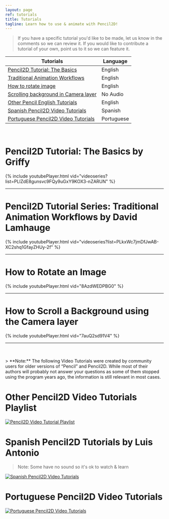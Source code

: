 ```yaml
---
layout: page
ref: tutorials
title: Tutorials
tagline: Learn how to use & animate with Pencil2D!
---
```


> If you have a specific tutorial you'd like to be made, let us know in the comments so we can review it.
> If you would like to contribute a tutorial of your own, point us to it so we can feature it.


| Tutorials                                      | Language           |
| -----------------------------------------------| ------------------ |
| [Pencil2D Tutorial: The Basics](#griffy)       | English            |
| [Traditional Animation Workflows](#david)      | English            |
| [How to rotate image](#rotate)                 | English            |
| [Scrolling background in Camera layer](#ca)    | No Audio           |
| [Other Pencil English Tutorials](#pcleng)      | English            |
| [Spanish Pencil2D Video Tutorials](#pclspa)    | Spanish            |
| [Portuguese Pencil2D Video Tutorials](#pclpor) | Portuguese         |

<br>

# <a name="griffy"></a> Pencil2D Tutorial: The Basics by Griffy

{% include youtubePlayer.html vid="videoseries?list=PLlZdE8gunsvc9FQy9uGxY9KOX3-nZARUN" %}

<hr>

# <a name="david"></a> Pencil2D Tutorial Series: Traditional Animation Workflows by David Lamhauge

{% include youtubePlayer.html vid="videoseries?list=PLkxWc7jmDfJwAB-XC2shq1GfayZHUy-2f" %}

<hr>

# <a name="rotate"></a> How to Rotate an Image

{% include youtubePlayer.html vid="8AzdWEDPBG0" %}

<hr>

# <a name="ca"></a> How to Scroll a Background using the Camera layer

{% include youtubePlayer.html vid="7auQ2sd91V4" %}

<hr>
<br><br>
> **Note:** The following Video Tutorials were created by community users for older versions of “Pencil” and Pencil2D. While most of their authors will probably not answer your questions as some of them stopped using the program years ago, the information is still relevant in most cases.

# <a name="pcleng"></a>Other Pencil2D Video Tutorials Playlist

[![Pencil2D Video Tutorial Playlist](http://img.youtube.com/vi/oEswnDMQ9CY/hqdefault.jpg)](https://www.youtube.com/playlist?list=PLkxWc7jmDfJxExh6XJmrbjkjH5hH_Xo9_)

# <a name="pclspa"></a>Spanish Pencil2D Tutorials by Luis Antonio

> Note: Some have no sound so it's ok to watch & learn

[![Spanish Pencil2D Video Tutorials](http://img.youtube.com/vi/j6wcKgWTJBU/hqdefault.jpg)](https://www.youtube.com/playlist?list=PLkxWc7jmDfJzgUYjSxfw0-M2AAuW87P3X)

# <a name="pclpor"></a>Portuguese Pencil2D Video Tutorials

[![Portuguese Pencil2D Video Tutorials](http://img.youtube.com/vi/87EyxdqFIfc/hqdefault.jpg)](https://www.youtube.com/playlist?list=PLkxWc7jmDfJzktMzwloyemSLUk5gOeALI)

<!--# Introduction to the Official Pencil2D Course (Under Construction):

For Animators:

Overview & Navigation
The Workspace Layout
The Palettes
The Tools
The Timeline
The Layer System
The Keying System
The Display System
The Preferences Menu
The Import / Export

-->

